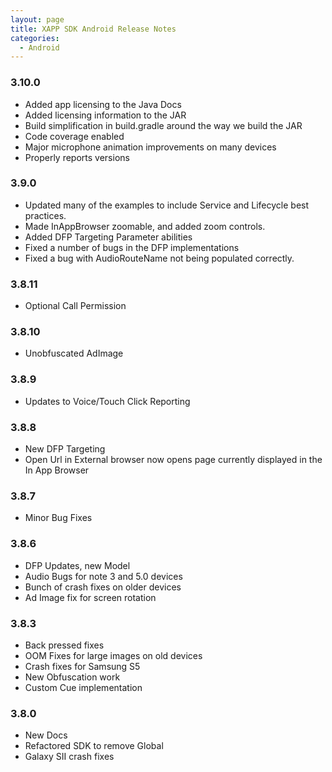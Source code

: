 ```yaml
---
layout: page
title: XAPP SDK Android Release Notes
categories:
  - Android
---
```

### 3.10.0

* Added app licensing to the Java Docs
* Added licensing information to the JAR
* Build simplification in build.gradle around the way we build the JAR
* Code coverage enabled
* Major microphone animation improvements on many devices
* Properly reports versions

### 3.9.0

* Updated many of the examples to include Service and Lifecycle best practices.
* Made InAppBrowser zoomable, and added zoom controls.
* Added DFP Targeting Parameter abilities
* Fixed a number of bugs in the DFP implementations
* Fixed a bug with AudioRouteName not being populated correctly.

### 3.8.11

* Optional Call Permission

### 3.8.10

* Unobfuscated AdImage

### 3.8.9

*  Updates to Voice/Touch Click Reporting

### 3.8.8

*  New DFP Targeting
*  Open Url in External browser now opens page currently displayed in the In App Browser

### 3.8.7

*  Minor Bug Fixes

### 3.8.6

*  DFP Updates, new Model
*  Audio Bugs for note 3 and 5.0 devices
*  Bunch of crash fixes on older devices
*  Ad Image fix for screen rotation

### 3.8.3

*  Back pressed fixes
*  OOM Fixes for large images on old devices
*  Crash fixes for Samsung S5
*  New Obfuscation work
*  Custom Cue implementation

### 3.8.0

*  New Docs
*  Refactored SDK to remove Global
*  Galaxy SII crash fixes

